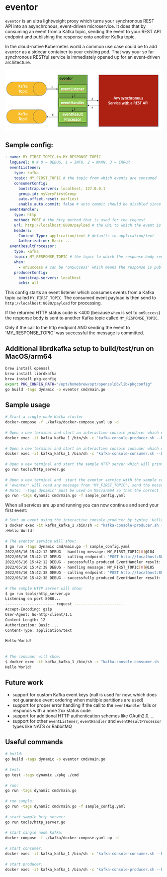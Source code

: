 # eventor

`eventor` is an ultra lightweight proxy which turns your synchronous REST API into an asynchronous, event-driven
microservice. It does that by consuming an event from a Kafka topic, sending the event to your REST API endpoint and
publishing the response onto another Kafka topic.

In the cloud-native Kubernetes world a common use case could be to add `eventor` as a sidecar container to your existing pod.
That way your so far synchronous RESTful service is immediately opened up for an event-driven architecture.

![eventor](eventor.png?raw=true "eventor")

## Sample config:

```yaml
- name: MY_FIRST_TOPIC-to-MY_RESPONSE_TOPIC
  logLevel: 0 # 0 = DEBUG, 1 = INFO, 2 = WARN, 3 = ERROR
  eventListener:
    type: kafka
    topic: MY_FIRST_TOPIC # the topic from which events are consumed
    consumerConfig:
      bootstrap.servers: localhost, 127.0.0.1
      group.id: myVeryFirstGroup
      auto.offset.reset: earliest
      enable.auto.commit: false # auto commit should be disabled since the listener commits messages only if everything was fine
  eventHandler:
    type: http
    method: POST # the http method that is used for the request
    url: http://localhost:8080/payload # the URL to which the event is sent
    headers:
      Content-Type: application/text # defaults to application/text
      Authorization: Basic ...
  eventResultProcessor:
    type: kafka
    topic: MY_RESPONSE_TOPIC # the topic to which the response body received from the eventHandler is sent to
    when:
      - onSuccess # can be 'onSuccess' which means the response is published if HTTP statusCode < 400, or 'onError' for HTTP statusCode >= 400
    producerConfig:
      bootstrap.servers: localhost
      acks: all
```

This config starts an event listener which consumes events from a Kafka topic called `MY_FIRST_TOPIC`. The consumed
event payload is then send to `http://localhost:8080/payload` for processing.

If the returned HTTP status code is <400 (because `when` is set to `onSuccess`) the response body is sent to
another Kafka topic called `MY_RESPONSE_TOPIC`.

Only if the call to the http endpoint AND sending the event to 'MY_RESPONSE_TOPIC' was successful the message is
committed.

## Additional librdkafka setup to build/test/run on MacOS/arm64

```bash
brew install openssl
brew install librdkafka
brew install pkg-config
export PKG_CONFIG_PATH="/opt/homebrew/opt/openssl@3/lib/pkgconfig"
go build -tags dynamic -o eventor cmd/main.go
```

## Sample usage

```bash
# Start a single node Kafka cluster
docker-compose -f ./kafka/docker-compose.yaml up -d

# Open a new terminal and start an interactive console producer which can send events to "MY_FIRST_TOPIC":
docker exec -it kafka_kafka_1 /bin/sh -c "kafka-console-producer.sh --bootstrap-server localhost:9092 --topic MY_FIRST_TOPIC"

# Open a new terminal and start an interactive console consumer which reads events from the topic "MY_RESPONSE_TOPIC"
docker exec -it kafka_kafka_1 /bin/sh -c "kafka-console-consumer.sh --bootstrap-server localhost:9092 --topic MY_RESPONSE_TOPIC"

# Open a new terminal and start the sample HTTP server which will print the received headers and body and send the body as-is back to the client
go run tools/http_server.go

# Open a new terminal and  start the eventor service with the sample config:
# 'eventor' will read any message from 'MY_FIRST_TOPIC', send the message to the local HTTP server, and publish the response to 'MY_RESPONSE_TOPIC'
# Note: '-tags dynamic' must be used on Mac/arm64 so that the correct librdkafka is used
go run -tags dynamic cmd/main.go -f sample_config.yaml
```

When all services are up and running you can now continue and send your first event:

```bash
# Sent an event using the interactive console producer by typing 'Hello World' and hitting enter:
$ docker exec -it kafka_kafka_1 /bin/sh -c "kafka-console-producer.sh --bootstrap-server localhost:9092 --topic MY_FIRST_TOPIC"
>Hello World!

# The eventor service will show:
$ go run -tags dynamic cmd/main.go -f sample_config.yaml
2022/05/16 15:42:12 DEBUG - handling message: MY_FIRST_TOPIC[0]@184
2022/05/16 15:42:12 DEBUG - calling endpoint: 'POST http://localhost:8080/payload'
2022/05/16 15:42:12 DEBUG - successfully produced EventHandler result: MY_RESPONSE_TOPIC[0]@97
2022/05/16 15:42:38 DEBUG - handling message: MY_FIRST_TOPIC[0]@185
2022/05/16 15:42:38 DEBUG - calling endpoint: 'POST http://localhost:8080/payload'
2022/05/16 15:42:38 DEBUG - successfully produced EventHandler result: MY_RESPONSE_TOPIC[0]@98

# The sample HTTP server will show:
$ go run tools/http_server.go
Listening on port 8080...
---------------------- request ----------------------
Accept-Encoding: gzip
User-Agent: Go-http-client/1.1
Content-Length: 12
Authorization: Basic ...
Content-Type: application/text

Hello World!


# The consumer will show:
$ docker exec -it kafka_kafka_1 /bin/sh -c "kafka-console-consumer.sh --bootstrap-server localhost:9092 --topic MY_RESPONSE_TOPIC"
Hello World!
```

## Future work

- support for custom Kafka event keys (null is used for now, which does not guarantee event ordering when multiple
  partitions are used)
- support for proper error handling if the call to the `eventHandler` fails or responds with a none 2xx status code
- support for additional HTTP authentication schemes like OAuth2.0, ...
- support for other `eventListener`, `eventHandler` and `eventResultProcessor` types like NATS or RabbitMQ

## Useful commands

```bash
# build:
go build -tags dynamic -o eventor cmd/main.go

# test:
go test -tags dynamic ./pkg ./cmd

# run:
go run -tags dynamic cmd/main.go

# run sample:
go run -tags dynamic cmd/main.go -f sample_config.yaml

# start sample http server:
go run tools/http_server.go

# start single node kafka:
docker-compose -f ./kafka/docker-compose.yaml up -d

# start consumer:
docker exec -it kafka_kafka_1 /bin/sh -c "kafka-console-consumer.sh --bootstrap-server localhost:9092 --topic MY_RESPONSE_TOPIC"

# start producer:
docker exec -it kafka_kafka_1 /bin/sh -c "kafka-console-producer.sh --bootstrap-server localhost:9092 --topic MY_FIRST_TOPIC"
```
